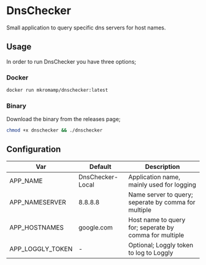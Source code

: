 # DnsChecker

Small application to query specific dns servers for host names.

## Usage

In order to run DnsChecker you have three options;

### Docker

``` bash
docker run mkromamp/dnschecker:latest
```

### Binary

Download the binary from the releases page;

``` bash
chmod +x dnschecker && ./dnschecker
```

## Configuration

| Var | Default | Description |
|---|---|---|
| APP_NAME | DnsChecker-Local | Application name, mainly used for logging |
| APP_NAMESERVER | 8.8.8.8 | Name server to query; seperate by comma for multiple |
| APP_HOSTNAMES | google.com | Host name to query for; seperate by comma for multiple |
| APP_LOGGLY_TOKEN | - | Optional; Loggly token to log to Loggly |
